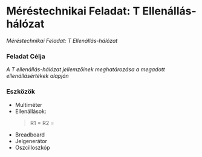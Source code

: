 # Méréstechnikai Feladat: T Ellenállás-hálózat  

*Méréstechnikai Feladat: T Ellenállás-hálózat*
### Feladat Célja  
*A T ellenállás-hálózat jellemzőinek meghatározása a megadott ellenállásértékek alapján*
### Eszközök

- Multiméter    
- Ellenállások:
  >  R1 =
  >  R2 =
- Breadboard
- Jelgenerátor
- Oszcilloszkóp
